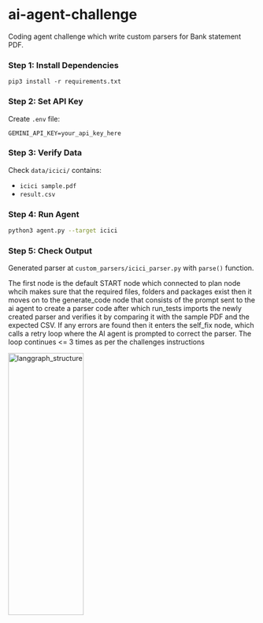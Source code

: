 # ai-agent-challenge
Coding agent challenge which write custom parsers for Bank statement PDF.

### Step 1: Install Dependencies
```
pip3 install -r requirements.txt
```

### Step 2: Set API Key
Create `.env` file:
```
GEMINI_API_KEY=your_api_key_here
```

### Step 3: Verify Data
Check `data/icici/` contains:
- `icici sample.pdf` 
- `result.csv`

### Step 4: Run Agent
```bash
python3 agent.py --target icici
```

### Step 5: Check Output
Generated parser at `custom_parsers/icici_parser.py` with `parse()` function.


The first node is the default START node which connected to plan node whcih makes sure that the required files, folders and packages exist then it 
moves on to the generate_code node that consists of the prompt sent to the ai agent to create a parser code after which run_tests imports the newly created parser and verifies it by comparing it with the sample PDF and the expected CSV. If any errors are found then it enters the self_fix node, which calls a retry loop where the AI agent is prompted to correct the parser. 
The loop continues <= 3 times as per the challenges instructions

<img width="153" height="531" alt="langgraph_structure" src="https://github.com/user-attachments/assets/13cd2fb3-d759-43c3-b2dc-0f83c32b449a" />


